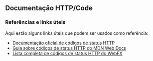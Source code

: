 ## Documentação HTTP/Code

### Referências e links úteis

Aqui estão alguns links úteis que podem ser usados como referência:

- [Documentação oficial de códigos de status HTTP](https://www.iana.org/assignments/http-status-codes/http-status-codes.xhtml)
- [Guia sobre códigos de status HTTP do MDN Web Docs](https://developer.mozilla.org/pt-BR/docs/Web/HTTP/Status)
- [Lista completa de códigos de status HTTP do WebFX](https://www.webfx.com/web-development/glossary/http-status-codes/)
